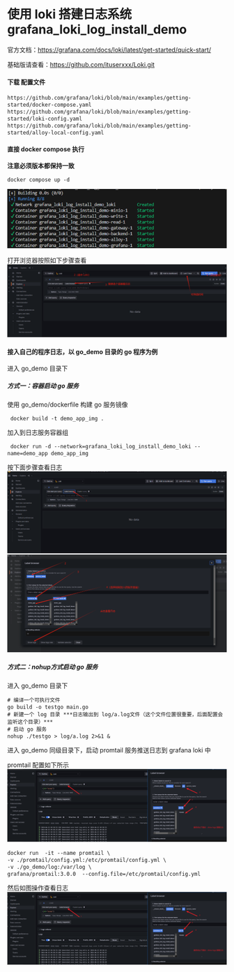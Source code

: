 # 使用 loki 搭建日志系统 grafana_loki_log_install_demo

官方文档：https://grafana.com/docs/loki/latest/get-started/quick-start/


基础版请查看：https://github.com/ituserxxx/Loki.git

#### 下载 配置文件
```
https://github.com/grafana/loki/blob/main/examples/getting-started/docker-compose.yaml
https://github.com/grafana/loki/blob/main/examples/getting-started/loki-config.yaml
https://github.com/grafana/loki/blob/main/examples/getting-started/alloy-local-config.yaml
```
#### 直接 docker compose 执行

**注意必须版本都保持一致**
```
docker compose up -d
```
![Alt text](image.png)

打开浏览器按照如下步骤查看
![Alt text](sm1.jpg)


#### 接入自己的程序日志，以 go_demo 目录的 go 程序为例

进入 go_demo 目录下

##### 方式一：容器启动 go 服务

使用 go_demo/dockerfile 构建 go 服务镜像
```
 docker build -t demo_app_img .

```
加入到日志服务容器组
```
 docker run -d --network=grafana_loki_log_install_demo_loki --name=demo_app demo_app_img
```
按下面步骤查看日志
![Alt text](sm2.jpg)
![Alt text](sm3.jpg)

##### 方式二：nohup方式启动 go 服务

进入 go_demo 目录下

```
# 编译一个可执行文件
go build -o testgo main.go
# 新建一个 log 目录 ***日志输出到 log/a.log文件（这个文件位置很重要，后面配置会监听这个目录）***
# 启动 go 服务
nohup ./testgo > log/a.log 2>&1 &
```

进入 go_demo 同级目录下，启动 promtail 服务推送日志到 grafana loki 中

promtail 配置如下所示
![Alt text](sm4.jpg)
```
docker run  -it --name promtail \
-v ./promtail/config.yml:/etc/promtail/config.yml \
-v ./go_demo/log:/var/log \
grafana/promtail:3.0.0  --config.file=/etc/promtail/config.yml
```

然后如图操作查看日志
![Alt text](sm4.jpg)

